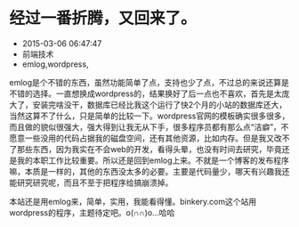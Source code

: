 # 经过一番折腾，又回来了。
- 2015-03-06 06:47:47
- 前端技术
- emlog,wordpress,

<!--markdown-->emlog是个不错的东西，虽然功能简单了点，支持也少了点，不过总的来说还算是不错的选择。一直想换成wordpress的，结果换好了后一点也不喜欢，首先是太庞大了，安装完啥没干，数据库已经比我这个运行了快2个月的小站的数据库还大，当然这算不了什么，只是简单的比较一下。wordpress官网的模板确实很多很多，而且做的貌似很强大，强大得到让我无从下手，很多程序员都有那么点“洁癖”，不愿意一些没用的代码占据我的磁盘空间，还有其他资源，比如内存。但是我又改不了那些东西，因为我实在不会web的开发，看得头晕，也没有时间去研究，毕竟还是我的本职工作比较重要。所以还是回到emlog上来。不就是一个博客的发布程序嘛，本质是一样的，其他的东西没太多的必要。主要是代码量少，哪天有兴趣我还能研究研究呢，而且不至于把程序给搞崩溃掉。

本站还是用emlog来，简单，实用，我能看得懂。binkery.com这个站用wordpress的程序，主题待定吧。o(∩∩)o...哈哈